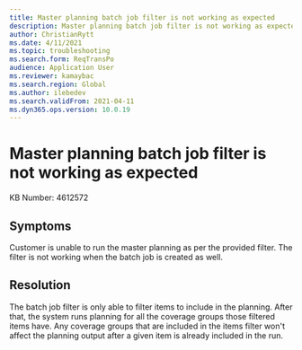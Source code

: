 ```yaml
---
title: Master planning batch job filter is not working as expected
description: Master planning batch job filter is not working as expected
author: ChristianRytt
ms.date: 4/11/2021
ms.topic: troubleshooting
ms.search.form: ReqTransPo
audience: Application User
ms.reviewer: kamaybac
ms.search.region: Global
ms.author: ilebedev
ms.search.validFrom: 2021-04-11
ms.dyn365.ops.version: 10.0.19
---
```


# Master planning batch job filter is not working as expected

KB Number: 4612572

## Symptoms

<!-- KFM: This issue description is not clear. Please revise in a way that addresses the general reader rather than referring to particular customer case. Remove this and add to a new PR. -->

Customer is unable to run the master planning as per the provided filter. The filter is not working when the batch job is created as well.

## Resolution

The batch job filter is only able to filter items to include in the planning. After that, the system runs planning for all the coverage groups those filtered items have. Any coverage groups that are included in the items filter won't affect the planning output after a given item is already included in the run.
